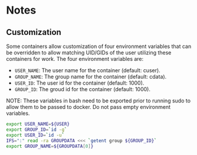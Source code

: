 # Notes

## Customization

Some containers allow customization of four environment variables that
can be overridden to allow matching UID/GIDs of the user utilizing
these containers for work.  The four environment variables are:

 * `USER_NAME`: The user name for the container (default: cuser).
 * `GROUP_NAME`: The group name for the container (default: cdata).
 * `USER_ID`: The user id for the container (default: 1000).
 * `GROUP_ID`: The groud id for the container (default: 1000).

NOTE: These variables in bash need to be exported prior to running
sudo to allow them to be passed to docker.  Do not pass empty
environment variables.

```bash
export USER_NAME=${USER}
export GROUP_ID=`id -g`
export USER_ID=`id -u`
IFS=":" read -ra GROUPDATA <<< `getent group ${GROUP_ID}`
export GROUP_NAME=${GROUPDATA[0]}
```
